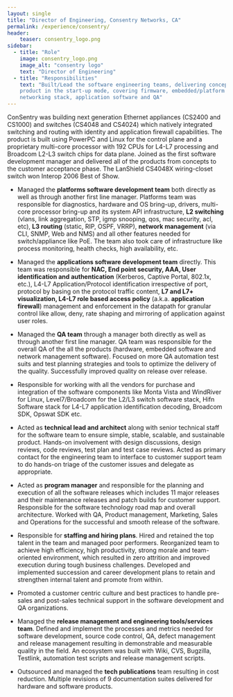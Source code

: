 ```yaml
---
layout: single
title: "Director of Engineering, Consentry Networks, CA"
permalink: /experience/consentry/
header:
    teaser: consentry_logo.png
sidebar:
  - title: "Role"
    image: consentry_logo.png
    image_alt: "consentry logo"
    text: "Director of Engineering"
  - title: "Responsibilities"
    text: "Built/Lead the software engineering teams, delivering concept to
    product in the start-up mode, covering firmware, embedded/platform software,
    networking stack, application software and QA"
---
```


ConSentry was building next generation Ethernet appliances (CS2400 and CS1000)
and switches (CS4048 and CS4024) which natively integrated switching and
routing with identity and application firewall capabilities. The product is
built using PowerPC and Linux for the control plane and a proprietary
multi-core processor with 192 CPUs for L4-L7 processing and Broadcom L2-L3
switch chips for data plane. Joined as the first software development manager
and delivered all of the products from concepts to the customer acceptance
phase. The LanShield CS4048X wiring-closet switch won Interop 2006 Best of
Show. 

* Managed the **platforms software development team** both directly as well as
through another first line manager. Platforms team was responsible for
diagnostics, hardware and OS bring-up, drivers, multi-core processor bring-up
and its system API infrastructure, **L2 switching** (vlans, link aggregation, STP,
igmp snooping, qos, mac security, acl, etc), **L3 routing** (static, RIP, OSPF,
VRRP), **network management** (via CLI, SNMP, Web and NMS) and all other features needed
for switch/appliance like PoE. The team also took care of infrastructure like
process monitoring, health checks, high availability, etc.

* Managed the **applications software development team** directly. This team was
responsible for **NAC, End point security, AAA, User identification and
authentication** (Kerberos, Captive Portal, 802.1x, etc.), L4-L7
Application/Protocol identification irrespective of port, protocol by basing on
the protocol traffic content, **L7 and L7+ visualization, L4-L7 role based access
policy** (a.k.a. **application firewall**) management and enforcement in the datapath
for granular control like allow, deny, rate shaping and mirroring of
application against user roles.

* Managed the **QA team** through a manager both directly as well as through
another first line manager. QA team was responsible for the overall QA of the
all the products (hardware, embedded software and network management software).
Focused on more QA automation test suits and test planning strategies and tools
to optimize the delivery of the quality. Successfully improved quality on
release over release.

* Responsible for working with all the vendors for purchase and integration of
the software components like Monta Vista and WindRiver for Linux,
Level7/Broadcom for the L2/L3 switch software stack, Hifn Software stack for
L4-L7 application identification decoding, Broadcom SDK, Opswat SDK etc. 

* Acted as **technical lead and architect** along with senior technical staff for
the software team to ensure simple, stable, scalable, and sustainable product.
Hands-on involvement with design discussions, design reviews, code reviews,
test plan and test case reviews. Acted as primary contact for the engineering
team to interface to customer support team to do hands-on triage of the
customer issues and delegate as appropriate. 

* Acted as **program manager** and responsible for the planning and execution of 
all the software releases which includes 11 major releases and their maintenance
releases and patch builds for customer support. Responsible for the software
technology road map and overall architecture. Worked with QA, Product
management, Marketing, Sales and Operations for the successful and smooth
release of the software.

* Responsible for **staffing and hiring plans**. Hired and retained the top talent
in the team and managed poor performers. Reorganized team to achieve high
efficiency, high productivity, strong morale and team-oriented environment,
which resulted in zero attrition and improved execution during tough business
challenges. Developed and implemented succession and career development plans
to retain and strengthen internal talent and promote from within.

* Promoted a customer centric culture and best practices to handle pre-sales
and post-sales technical support in the software development and QA
organizations. 

* Managed the **release management and engineering tools/services team**. Defined
and implement the processes and metrics needed for software development, source
code control, QA, defect management and release management resulting in
demonstrable and measurable quality in the field. An ecosystem was built with
Wiki, CVS, Bugzilla, Testlink, automation test scripts and release management
scripts.

* Outsourced and managed the **tech publications** team resulting in cost
reduction. Multiple revisions of 9 documentation suites delivered for hardware
and software products.  


